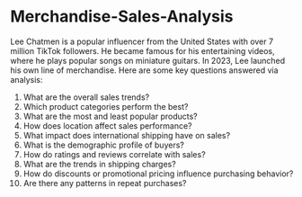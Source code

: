 # Merchandise-Sales-Analysis
Lee Chatmen is a popular influencer from the United States with over 7 million TikTok followers. He became famous for his entertaining videos, where he plays popular songs on miniature guitars. In 2023, Lee launched his own line of merchandise. 
Here are some key questions answered via analysis:
1.	What are the overall sales trends?
2.	Which product categories perform the best?
3.	What are the most and least popular products?
4.	How does location affect sales performance?
5.	What impact does international shipping have on sales?
6.	What is the demographic profile of buyers?
7.	How do ratings and reviews correlate with sales?
8.	What are the trends in shipping charges?
9.	How do discounts or promotional pricing influence purchasing behavior?
10.	Are there any patterns in repeat purchases?
